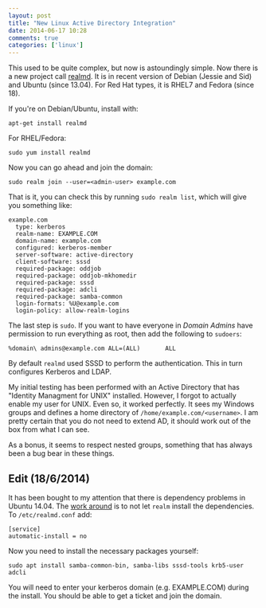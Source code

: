 ```yaml
---
layout: post
title: "New Linux Active Directory Integration"
date: 2014-06-17 10:28
comments: true
categories: ['linux']
---
```

This used to be quite complex, but now is astoundingly simple. Now there is a new project call [realmd](http://freedesktop.org/software/realmd/). It is in recent version of Debian (Jessie and Sid) and Ubuntu (since 13.04). For Red Hat types, it is RHEL7 and Fedora (since 18).

<!-- more -->

If you're on Debian/Ubuntu, install with:

```
apt-get install realmd
```

For RHEL/Fedora:

```
sudo yum install realmd
```

Now you can go ahead and join the domain:

```
sudo realm join --user=<admin-user> example.com
```

That is it, you can check this by running `sudo realm list`, which will give you something like:

```
example.com
  type: kerberos
  realm-name: EXAMPLE.COM
  domain-name: example.com
  configured: kerberos-member
  server-software: active-directory
  client-software: sssd
  required-package: oddjob
  required-package: oddjob-mkhomedir
  required-package: sssd
  required-package: adcli
  required-package: samba-common
  login-formats: %U@example.com
  login-policy: allow-realm-logins
```

The last step is `sudo`. If you want to have everyone in *Domain Admins* have permission to run everything as root, then add the following to `sudoers`:

```
%domain\ admins@example.com ALL=(ALL)       ALL
```

By default `realmd` used SSSD to perform the authentication. This in turn configures Kerberos and LDAP.

My initial testing has been performed with an Active Directory that has "Identity Managment for UNIX" installed. However, I forgot to actually enable my user for UNIX. Even so, it worked perfectly. It sees my Windows groups and defines a home directory of `/home/example.com/<username>`. I am pretty certain that you do not need to extend AD, it should work out of the box from what I can see.

As a bonus, it seems to respect nested groups, something that has always been a bug bear in these things.

## Edit (18/6/2014)
It has been bought to my attention that there is dependency problems in Ubuntu 14.04. The [work around](http://funwithlinux.net/2014/04/join-ubuntu-14-04-to-active-directory-domain-using-realmd) is to not let `realm` install the dependencies. To `/etc/realmd.conf` add:

```
[service]
automatic-install = no
```

Now you need to install the necessary packages yourself:

```
sudo apt install samba-common-bin, samba-libs sssd-tools krb5-user adcli
```

You will need to enter your kerberos domain (e.g. EXAMPLE.COM) during the install. You should be able to get a ticket and join the domain.
